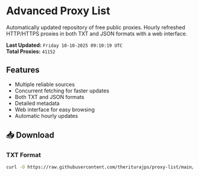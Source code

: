 # Advanced Proxy List

Automatically updated repository of free public proxies. Hourly refreshed HTTP/HTTPS proxies in both TXT and JSON formats with a web interface.

**Last Updated:** `Friday 10-10-2025 09:10:19 UTC`  
**Total Proxies:** `41152`

## Features
- Multiple reliable sources
- Concurrent fetching for faster updates
- Both TXT and JSON formats
- Detailed metadata
- Web interface for easy browsing
- Automatic hourly updates

## 📥 Download

### TXT Format
```bash
curl -O https://raw.githubusercontent.com/theriturajps/proxy-list/main/proxies.txt